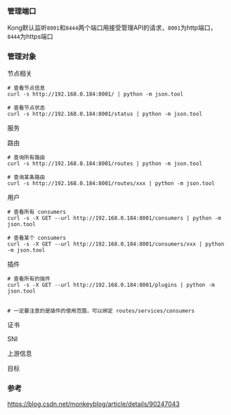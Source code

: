 ### 管理端口

Kong默认监听`8001`和`8444`两个端口用接受管理API的请求，`8001`为http端口，`8444`为https端口

### 管理对象

节点相关

```
# 查看节点信息
curl -s http://192.168.0.184:8001/ | python -m json.tool

# 查看节点状态
curl -s http://192.168.0.184:8001/status | python -m json.tool

```

服务



路由

```
# 查询所有路由
curl -s http://192.168.0.184:8001/routes | python -m json.tool

# 查询某条路由
curl -s http://192.168.0.184:8001/routes/xxx | python -m json.tool
```

用户

```
# 查看所有 consumers
curl -s -X GET --url http://192.168.0.184:8001/consumers | python -m json.tool

# 查看某个 consumers
curl -s -X GET --url http://192.168.0.184:8001/consumers/xxx | python -m json.tool
```



插件

```
# 查看所有的插件
curl -s -X GET --url http://192.168.0.184:8001/plugins | python -m json.tool


# 一定要注意的是插件的使用范围，可以绑定 routes/services/consumers
```

证书

SNI

上游信息

目标



### 参考

https://blog.csdn.net/monkeyblog/article/details/90247043